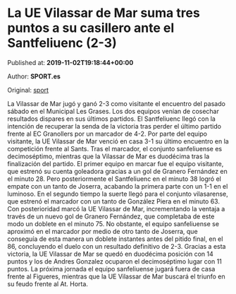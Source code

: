 
# La UE Vilassar de Mar suma tres puntos a su casillero ante el Santfeliuenc (2-3)

Published at: **2019-11-02T19:18:44+00:00**

Author: **SPORT.es**

Original: [sport](https://www.sport.es/es/noticias/tercera-division/la-ue-vilassar-de-mar-suma-tres-puntos-a-su-casillero-ante-el-santfeliuenc-2-3-7711947)

La Vilassar de Mar jugó y ganó 2-3 como visitante el encuentro del pasado sábado en el Municipal Les Grases. Los dos equipos venían de cosechar resultados dispares en sus últimos partidos. El Santfeliuenc llegó con la intención de recuperar la senda de la victoria tras perder el último partido frente al EC Granollers por un marcador de 4-2. Por parte del equipo visitante, la UE Vilassar de Mar venció en casa 3-1 su último encuentro en la competición frente al Sants. Tras el marcador, el conjunto sanfeliuense es decimoséptimo, mientras que la Vilassar de Mar es duodécima tras la finalización del partido.
El primer equipo en marcar fue el equipo visitante, que estrenó su cuenta goleadora gracias a un gol de Granero Fernández en el minuto 28. Pero posteriormente el Santfeliuenc en el minuto 38 logró el empate con un tanto de Joserra, acabando la primera parte con un 1-1 en el luminoso.
En el segundo tiempo la suerte llegó para el conjunto vilasarense, que estrenó el marcador con un tanto de González Piera en el minuto 63. Con posterioridad marcó la UE Vilassar de Mar, incrementando la ventaja a través de un nuevo gol de Granero Fernández, que completaba de este modo un doblete en el minuto 75. No obstante, el equipo sanfeliuense se aproximó en el marcador por medio de otro tanto de Joserra, que conseguía de esta manera un doblete instantes antes del pitido final, en el 86, concluyendo el duelo con un resultado definitivo de 2-3.
Gracias a esta victoria, la UE Vilassar de Mar se quedó en duodécima posición con 14 puntos y los de Andres Gonzalez ocuparon el decimoséptimo lugar con 11 puntos.
La próxima jornada el equipo sanfeliuense jugará fuera de casa frente al Figueres, mientras que la UE Vilassar de Mar buscará el triunfo en su feudo frente al At. Horta.
